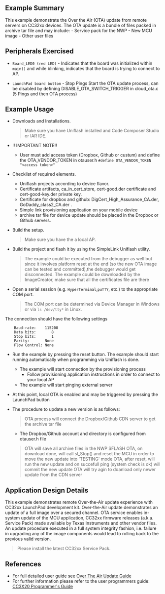 ## Example Summary

This example demonstrate the Over the Air (OTA) update from remote servers on CC32xx devices. 
The OTA update is a bundle of files packed in archive tar file and may include:
	- Service pack for the NWP
	- New MCU image
	- Other user files

## Peripherals Exercised

* `Board_LED0 (red LED)` - Indicates that the board was initialized within `main()`
and while blinking, indicates that the board is trying to connect to AP.

* `LaunchPad board button` - Stop Pings Start the OTA update process, 
can be disabled by defining DISABLE_OTA_SWITCH_TRIGGER in cloud_ota.c (5 Pings and then OTA process)


## Example Usage

* Downloads and Installations.
	> Make sure you have Uniflash installed and Code Composer Studio or IAR IDE.

* !! IMPORTANT NOTE!! 
	- User must add access token (Dropbox, Github or custum) and define the OTA_VENDOR_TOKEN in otauser.h 
        `#define OTA_VENDOR_TOKEN     "<access token>"`

* Checklist of required elements.
	- Uniflash projects according to device flavor.	
	- Certificate artifacts, ca_in_cert_store, cert-good.der certificate and cert-good-key.der private key.
	- Certificate for dropbox and github: DigCert_High_Assurance_CA.der, GoDaddy_class2_CA.der .
	- Simple link provisioning application on your mobile device
	- archive tar file for device update should be placed in the Dropbox or Github servers.

* Build the setup.
	> Make sure you have the a local AP.

* Build the project and flash it by using the SimpleLink Uniflash utility.
	> The example could be executed from the debugger as well but since it involves platform reset at the end 
        (so the new OTA image can be tested and committed),the debugger would get disconnected.
	> The example could be downloaded by the ImageCreator, make sure that all the certificates file are there 

* Open a serial session (e.g. `HyperTerminal`,`puTTY`, etc.) to the appropriate COM port.
	> The COM port can be determined via Device Manager in Windows or via `ls /dev/tty*` in Linux.

The connection should have the following settings
```
    Baud-rate:    115200
    Data bits:       8
    Stop bits:       1
    Parity:       None
    Flow Control: None
```

* Run the example by pressing the reset button. The example should start running automatically when programming via Uniflash is done.

	*  The example will start connection by the provisioning process
		- Follow provisioning application instructions in order to connect to your local AP
	*  The example will start pinging external server

* At this point, local OTA is enabled and may be triggered by pressing the LaunchPad button

* The procedure to update a new version is as follows:
	> OTA process will connect the Dropbox/Github CDN server to get the archive tar file 
	- The Dropbox/Github account and directory is configured from otauser.h file
	> OTA will save all archive files in the NWP SFLASH
	> OTA, on download done, will call sl_Stop() and reset the MCU in order to move the new update into 'TESTING' mode
	> OTA, after reset, will run the new update and on succefull ping (system check is ok) will commit the new update 
	> OTA will try agin to doanload only newer update from the CDN server

## Application Design Details

This example demonstrates remote Over-the-Air update experience with CC32xx LaunchPad development kit.
Over-the-Air update demonstrates an update of a full image over a secured channel. OTA service enables in-system update of the MCU application, CC32xx firmware releases (a.k.a. Service Pack) made available by Texas Instruments and other vendor files. An update procedure executed in a full system integrity fashion, i.e. failure in upgrading any of the image components would lead to rolling back to the previous valid version.

> Please install the latest CC32xx Service Pack.

## References

* For full detailed user guide see [Over The Air Update Guide](../../../../../docs/simplelink_mcu_sdk/Over_The_Air_Update_Guide.html)
* For further information please refer to the user programmers guide: [CC3X20 Programmer's Guide](http://www.ti.com/lit/swru455)
 
